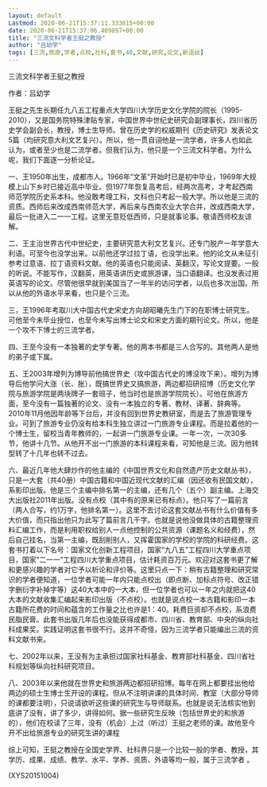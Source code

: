 ```yaml
---
layout: default
Lastmod: 2020-06-21T15:37:11.333815+00:00
date: 2020-06-21T15:37:06.409897+00:00
title: "三流文科学者王挺之教授"
author: "吕幼学"
tags: [三流,旅游,学者,点校,社科,套书,40,文献,研究,论文,新语丝]
---
```


三流文科学者王挺之教授

作者：吕幼学

王挺之先生长期任九八五工程重点大学四川大学历史文化学院的院长（1995-2010），又是国务院特殊津贴专家，中国世界中世纪史研究会副理事长，四川省历史学会副会长，教授，博士生导师。曾在历史学的权威期刊《历史研究》发表论文5篇（均研究意大利文艺复兴）。所以，他一贯自诩他是一流学者，许多人也如此认为，或者至少也是二流学者。但我们认为，他只是一个三流文科学者。为什么呢，我们下面逐一分析论证。

一、王1950年出生，成都市人。1966年“文革”开始时已是初中毕业，1969年大规模上山下乡时已接近高中毕业。但1977年恢复高考后，经两次高考，才考起西南师范学院历史系本科。他没敢考理工科，文科也只考起一般大学。所以他是三流的资质。西师后来改成西南师范大学，再后来与西南农业大学合并，改成西南大学，最后一批进入二一一工程。这里无意贬低西师，只是就事论事。敬请西师校友谅解。

二、王主治世界古代中世纪史，主要研究意大利文艺复兴。还专门脱产一年学意大利语。可至今也没学出来。以前他还学过拉丁语，也没学出来。他的论文从未征引参考过意语、拉丁语资料文献。他的英语也只能阅读、英翻汉，写论文提要。一般的听说。不能写作，汉翻英，用英语讲历史或旅游课，当口语翻译。也没发表过用英语写的论文。尽管他很早就到美国当了一年半的访问学者，以后也多次出国。所以从他的外语水平来看，也只是个三流。

三，王1996年考取川大中国古代史宋史方向胡昭曦先生门下的在职博士研究生。可他至今未毕业授位，也至今未写出博士论文和宋史方面的期刊论文。所以，他是一个攻不下博士的三流学者。

四、王至今没有一本独著的史学专著。他的两本书都是三人合写的。其他两人是他的弟子或下属。

五、王2003年增列为博导前他搞世界史（攻中国古代史的博没攻下来）。增列为博导后他学问大涨（长、胀），既搞世界史又搞旅游，两边都招研招博（历史文化学院与旅游学院是两块牌子一套班子，他当时也是旅游学院院长）。可他在旅游方面，至今没有一篇独著的论文、没有一本独立的专著、教材、译著、辞典等。2010年11月他因年龄等下台后，并没有回到世界史教研室，而是去了旅游管理专业。可到了旅游专业仍没有给本科生独立讲过一门旅游专业课程。而是拉着他的一个博士生，留校当青年教师的，一起讲一门旅游专业课。一年一次，一次30多节，他讲十几节。从他开不出一门旅游的本科课程来看，可知他是三流。因为他转型转了十几年也转不过去。

六、最近几年他大肆炒作的他主编的《中国世界文化和自然遗产历史文献丛书》，只是一大套（共40册）中国古籍和中国近现代文献的汇编（因还收有民国文献），系影印出版。他是三个主编中排名第一的主编，还有几个（五个）副主编。上海交大出版社2011年出版。没有点校（其中有的原来已有标点）。他只写了一篇前言（两人合写，约1万字，他排名第一）。这里不去讨论这套文献丛书有什么价值有多大价值，而只指出他只为此写了篇前言几千字。也就是说他没做具体的古籍整理资料汇编工作，而是利用职权给别人一点他控制的公共资源（课题名义和经费），然后自己挂名，当第一主编，既刮削别人，又挥霍国家的学校的学院的科研经费。这套书打着以下名号：国家文化创新工程项目，国家“九八五”工程四川大学重点项目，国家“二一一”工程四川大学重点项目，估计耗资百万元。欢迎对这套书更了解和更感兴趣的学者对它予以析论和评价等。这里只点一下：稍有古籍整理和研究常识的学者便知道，一位学者可能一年内只能点校出（即点断、加标点符号、改正错字删衍字补掉字等）这40大本中的一大本，但一位学者也可以一年之内就把这40大本的文献收集汇编起来影印出版（不点校）。也就是说点校一本古籍和影印一本古籍所花费的时间和蕴含的工作量之比也许是1：40。耗费巨资却不点校，系浪费民脂民膏。此套书出版几年后也没能获得成都市、四川省、教育部、中央的纵向社科成果奖。实践证明这套书很不行。这并不奇怪，因为三流学者只能编出三流的资料文献书来。

七、2002年以来，王没有为主承担过国家社科基金、教育部社科基金、四川省社科规划等纵向社科研究项目。

八、2003年以来他就在世界史和旅游两边都招研招博。每年在网上都要挂出他给两边的硕士生博士生开设的课程。但从不注明讲课的具体时间、教室（大部分导师的课都要注明），只说请欲听这些课的研究生与导师联系。也就是说无法核实他到底讲了没有，讲了多少，讲得如何。据一些研究生反映（包括世界史的和旅游的），他们在校读了三年，没有（机会）上过（听过）王挺之老师的课。故他至今开不出给旅游专业的研究生讲的课程

综上可知，王挺之教授在全国史学界、社科界只是一个比较一般的学者、教授，其学历、成果、成绩、教学、水平、学养、资质、外语等均一般，属于三流学者 。

(XYS20151004)

